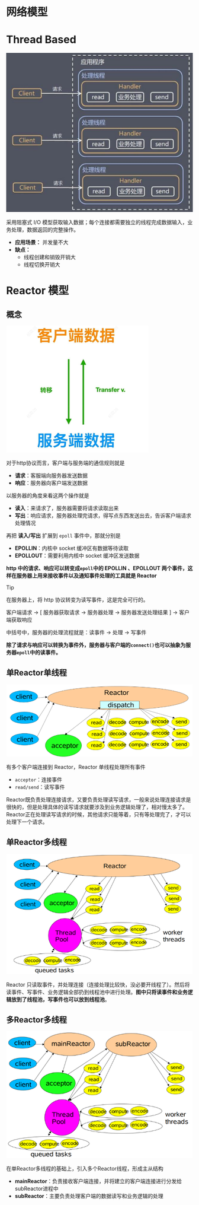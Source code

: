 # 网络模型

# Thread Based

![alt|c,50](../../image/http/threadBased.png)

采用阻塞式 I/O 模型获取输入数据；每个连接都需要独立的线程完成数据输入，业务处理，数据返回的完整操作。

- **应用场景：** 并发量不大
- **缺点：**
  - 线程创建和销毁开销大
  - 线程切换开销大

# Reactor 模型

## 概念

![alt|c,25](../../image/http/http.png)

对于http协议而言，客户端与服务端的通信规则就是
- **请求**：客服端向服务器发送数据
- **响应**：服务器向客户端发送数据

以服务器的角度来看这两个操作就是
- **读入**：来请求了，服务器需要将请求读取出来
- **写出**：响应请求，服务器处理完请求，得写点东西发送出去，告诉客户端请求处理情况

再把 **读入/写出** 扩展到 `epoll` 事件中，那就分别是
- **EPOLLIN**：内核中 socket 缓冲区有数据等待读取
- **EPOLLOUT**：需要利用内核中 socket 缓冲区发送数据


**http 中的请求、响应可以转变成`epoll`中的 EPOLLIN 、EPOLLOUT 两个事件，这样在服务器上用来接收事件以及通知事件处理的工具就是 Reactor**

> [!tip]
> 在服务器上，将 http 协议转变为读写事件，这是完全可行的。
> 
> 客户端请求 -> [ 服务器获取请求 -> 服务器处理 -> 服务器发送处理结果 ] -> 客户端获取响应
>
> 中括号中，服务器的处理流程就是：读事件 -> 处理 -> 写事件
>
> **除了请求与响应可以转换为事件外，服务器与客户端的`connect()`也可以抽象为服务器`epoll`中的读事件。**

## 单Reactor单线程

![alt|c,50](../../image/http/singleReator.png)

有多个客户端连接到 Reactor，Reactor 单线程处理所有事件
- `acceptor`：连接事件
- `read/send`：读写事件

Reactor既负责处理连接请求，又要负责处理读写请求，一般来说处理连接请求是很快的，但是处理具体的读写请求就要涉及到业务逻辑处理了，相对慢太多了。Reactor正在处理读写请求的时候，其他请求只能等着，只有等处理完了，才可以处理下一个请求。


## 单Reactor多线程

![alt|c,50](../../image/http/reatorMultiThread.png)


Reactor 只读取事件，并处理连接（连接处理比较快，没必要开线程了）。然后将读事件、写事件、业务逻辑全部扔到线程池中进行处理。**图中只将读事件和业务逻辑放到了线程池，写事件也可以放到线程池**。


## 多Reactor多线程


![alt|c,50](../../image/http/multireactorMultithread.png)

在单Reactor多线程的基础上，引入多个Reactor线程，形成主从结构
- **mainReactor**：负责接收客户端连接，并将建立的客户端连接进行分发给subReactor进程中
- **subReactor**：主要负责处理客户端的数据读写和业务逻辑的处理



